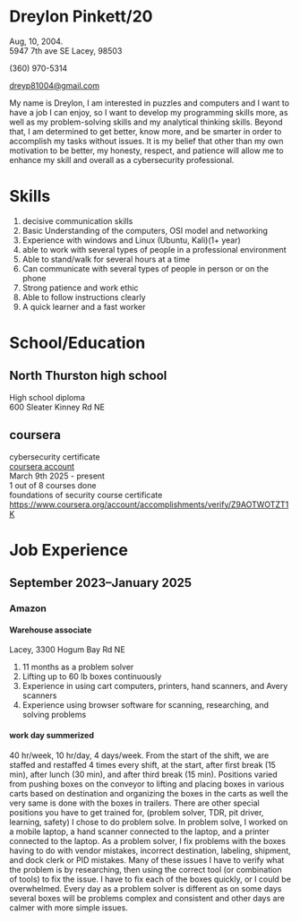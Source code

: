 # Dreylon Pinkett/20
Aug, 10, 2004.   
5947 7th ave SE
Lacey, 98503

(360) 970-5314

dreyp81004@gmail.com


My name is Dreylon, I am interested in puzzles and computers and I want to have a job I can enjoy, so I want to develop my programming skills more, as well as my problem-solving skills and my analytical thinking skills. 
Beyond that, I am determined to get better, know more, and be smarter in order to accomplish my tasks without issues. 
It is my belief that other than my own motivation to be better, my honesty, respect, and patience will allow me to enhance my skill and overall as a cybersecurity professional.






# Skills
1. decisive communication skills
6. Basic Understanding of the computers, OSI model and networking
8. Experience with windows and Linux (Ubuntu, Kali)(1+ year)
1. able to work with several types of people in a professional environment 
1. Able to stand/walk for several hours at a time
2. Can communicate with several types of people in person or on the phone
2. Strong patience and work ethic 
5. Able to follow instructions clearly
2. A quick learner and a fast worker


# School/Education 
## North Thurston high school   
High school diploma  
600 Sleater Kinney Rd NE

## coursera     
cybersecurity certificate   
[coursera account](https://www.coursera.org/user/7fc005a9fded2e9b7eca54f4b0378b40)   
March 9th 2025 - present        
1 out of 8 courses done   
foundations of security course certificate   
https://www.coursera.org/account/accomplishments/verify/Z9AOTWOTZT1K   



# Job Experience
## September 2023–January 2025
### Amazon 
#### Warehouse associate
 Lacey, 3300 Hogum Bay Rd NE  
1. 11 months as a problem solver
1. Lifting up to 60 lb boxes continuously
1. Experience in using cart computers, printers, hand scanners, and Avery scanners
1. Experience using browser software for scanning, researching, and solving problems
     
#### work day summerized    
40 hr/week, 10 hr/day, 4 days/week. From the start of the shift, we are staffed and restaffed 4 times every shift, at the start, after first break (15 min), after lunch (30 min), and after third break (15 min). 
Positions varied from pushing boxes on the conveyor to lifting and placing boxes in various carts based on destination and organizing the boxes in the carts as well the very same is done with the boxes in trailers. 
There are other special positions you have to get trained for, (problem solver, TDR, pit driver, learning, safety) I chose to do problem solve. 
In problem solve, I worked on a mobile laptop, a hand scanner connected to the laptop, and a printer connected to the laptop. 
As a problem solver, I fix problems with the boxes having to do with vendor mistakes, incorrect destination, labeling, shipment, and dock clerk or PID mistakes. 
Many of these issues I have to verify what the problem is by researching, then using the correct tool (or combination of tools) to fix the issue. 
I have to fix each of the boxes quickly, or I could be overwhelmed.
Every day as a problem solver is different as on some days several boxes will be problems complex and consistent and other days are calmer with more simple issues.






